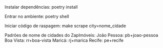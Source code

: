 Instalar dependências: 
    poetry install 

Entrar no ambiente: 
    poetry shell 

Iniciar código de raspagem: 
    make scrape city=nome_cidade 

Padrões de nome de cidades do ZapImóveis: 
    João Pessoa: pb+joao-pessoa 
    Boa Vista: rr+boa-vista 
    Maricá: rj+marica 
    Recife: pe+recife 

